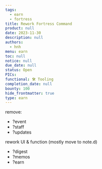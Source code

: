 ```yaml
---
tags:
  - earn
  - fortress
title: Rework Fortress Command
product: null
date: 2023-11-30
description: null
authors:
  - hnh
menu: earn
toc: null
notice: null
due_date: null
status: Open
PICs:
functional: 🛠️ Tooling
completion_date: null
bounty: 100
hide_frontmatter: true
type: earn
---
```


remove:

- ?event
- ?staff
- ?updates

rework UI & function (mostly move to note.d)

- ?digest
- ?memos
- ?earn
